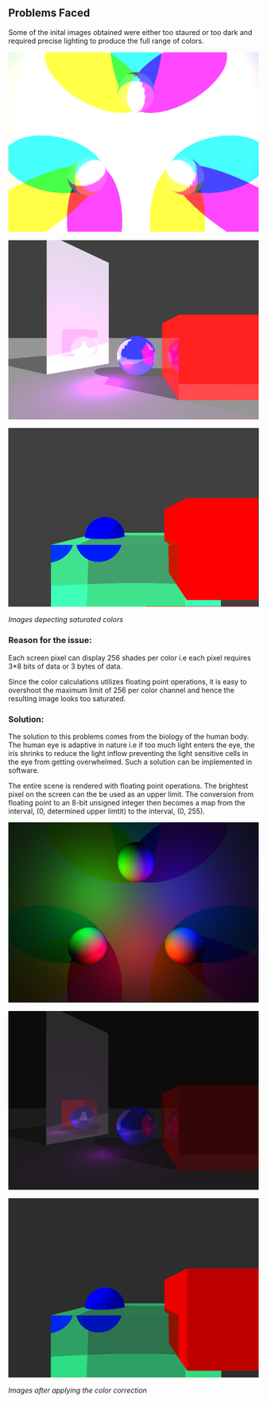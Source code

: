 ## Problems Faced

Some of the inital images obtained were either too staured or too dark and required precise lighting to produce the full range of colors.

![Scene 0 before normalization](imagesGenerated/scene0_before_normalization.png)

![Scene 1 before normalization](imagesGenerated/scene1_before_normalization.png)

![Scene 2 before normalization](imagesGenerated/scene2_before_normalization.png)

_Images depecting saturated colors_

### Reason for the issue:

Each screen pixel can display 256 shades per color i.e each pixel requires 3\*8 bits of data or 3 bytes of data.

Since the color calculations utilizes floating point operations, it is easy to overshoot the maximum limit of 256 per color channel and hence the resulting image looks too saturated.

### Solution:

The solution to this problems comes from the biology of the human body. The human eye is adaptive in nature i.e if too much light enters the eye, the iris shrinks to reduce the light inflow preventing the light sensitive cells in the eye from getting overwhelmed. Such a solution can be implemented in software.

The entire scene is rendered with floating point operations. The brightest pixel on the screen can the be used as an upper limit. The conversion from floating point to an 8-bit unsigned integer then becomes a map from the interval, (0, determined upper limtit) to the interval, (0, 255).

![Scene 0 after normalization](imagesGenerated/scene0_after_normalization.png)

![Scene 1 after normalization](imagesGenerated/scene1_after_normalization.png)

![Scene 2 after normalization](imagesGenerated/scene2_after_normalization.png)

_Images after applying the color correction_
